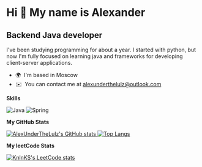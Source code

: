 Hi 👋 My name is Alexander
==========================

Backend Java developer
----------------------

I've been studying programming for about a year. I started with python, but now I'm fully focused on learning java and frameworks for developing client-server applications.

*   🌍  I'm based in Moscow
*   ✉️  You can contact me at [alexunderthelulz@outlook.com](mailto:alexunderthelulz@outlook.com) 

<b>Skills</b>

![Java](https://img.shields.io/badge/java-%23ED8B00.svg?style=for-the-badge&logo=openjdk&logoColor=white)
![Spring](https://img.shields.io/badge/spring-%236DB33F.svg?style=for-the-badge&logo=spring&logoColor=white)

<b>My GitHub Stats</b>

<a href="http://www.github.com/AlexUnderTheLulz"><img src="https://github-readme-stats.vercel.app/api?username=AlexUnderTheLulz&show_icons=true&hide=&count_private=true&title_color=0891b2&text_color=ffffff&icon_color=0891b2&bg_color=1a1b27&hide_border=false&show_icons=true" alt="AlexUnderTheLulz's GitHub stats" />
![Top Langs](https://github-readme-stats.vercel.app/api/top-langs/?username=AlexUnderTheLulz&theme=tokyonight)</a>


<b>My leetCode Stats</b>

[![KnlnKS's LeetCode stats](https://leetcode-stats-six.vercel.app/api?username=AlexUnderTheLulz&theme=dark)](https://github.com/AlexUnderTheLulz/leetcode-stats)
